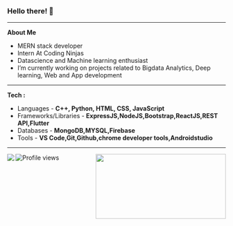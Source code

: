 ### Hello there! 👋                                             


<hr></hr>
 <strong>About Me</strong>
<ul>
 
 <li>MERN stack developer</li>
 <li>Intern At Coding Ninjas</li>
 <li>Datascience and Machine learning enthusiast</li>
 <li> I’m currently working on projects related to Bigdata Analytics, Deep learning, Web and App development</li>
</ul>

 <hr></hr>
 
  <strong>Tech : </strong>
<ul>
     
<li>Languages - <strong> C++, Python, HTML, CSS, JavaScript </strong></li>
<li>Frameworks/Libraries - <strong>ExpressJS,NodeJS,Bootstrap,ReactJS,REST API,Flutter</strong></li>
<li>Databases - <strong>MongoDB,MYSQL,Firebase</strong></li>
<li>Tools - <strong>VS Code,Git,Github,chrome developer tools,Androidstudio</strong></li>
</ul>
 



<hr></hr>


<img align="left" src="https://github-readme-stats.vercel.app/api?username=Nagaraj-U&theme=ayu-mirage&show_icons=true&hide=contribs,issues&card_width=400" />
<img align="right" height="150" width = "300" src="https://github-readme-stats.vercel.app/api/top-langs/?username=Nagaraj-U&layout=compact" />

![Profile views](https://komarev.com/ghpvc/?username=Nagaraj-U&color=green)

<!-- [![Top Langs](https://github-readme-stats.vercel.app/api/top-langs/?username=Nagaraj-U&layout=compact)](https://github.com/Nagaraj-U/github-readme-stats)
      ![Nagaraj's github stats](https://github-readme-stats.vercel.app/api?username=Nagaraj-U&theme=default&show_icons=true&hide=contribs,issues&card_width=400)
-->
